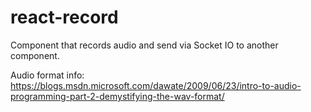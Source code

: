 # react-record

Component that records audio and send via Socket IO to another component.

Audio format info: https://blogs.msdn.microsoft.com/dawate/2009/06/23/intro-to-audio-programming-part-2-demystifying-the-wav-format/
